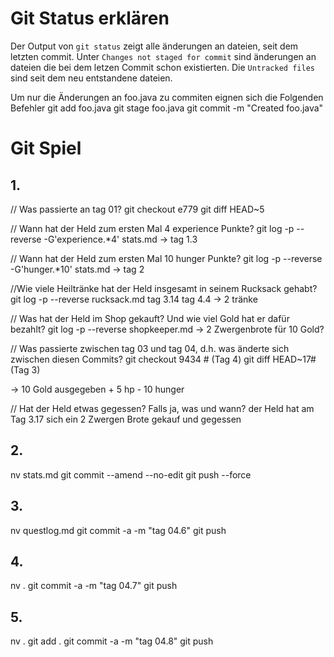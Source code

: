 # Git Status erklären

Der Output von `git status` zeigt alle änderungen an dateien, seit dem letzten commit. 
Unter `Changes not staged for commit` sind änderungen an dateien die bei dem letzen Commit schon existierten.
Die `Untracked files` sind seit dem neu entstandene dateien.

Um nur die Änderungen an foo.java zu commiten eignen sich die Folgenden Befehler
git add foo.java
git stage foo.java
git commit -m "Created foo.java"

# Git Spiel

## 1.

// Was passierte an tag 01?
git checkout e779
git diff HEAD~5

// Wann hat der Held zum ersten Mal 4 experience Punkte?
git log -p --reverse -G'experience.*4' stats.md 
-> tag 1.3

// Wann hat der Held zum ersten Mal 10 hunger Punkte?
git log -p --reverse -G'hunger.*10' stats.md
-> tag 2

//Wie viele Heiltränke hat der Held insgesamt in seinem Rucksack gehabt?
git log -p --reverse rucksack.md
tag 3.14
tag 4.4
-> 2 tränke

// Was hat der Held im Shop gekauft? Und wie viel Gold hat er dafür bezahlt?
git log -p --reverse shopkeeper.md
-> 2 Zwergenbrote für 10 Gold?

// Was passierte zwischen tag 03 und tag 04, d.h. was änderte sich zwischen diesen Commits?
git checkout 9434 # (Tag 4)
git diff HEAD~17# (Tag 3)

->  10 Gold ausgegeben
    + 5 hp
    - 10 hunger

// Hat der Held etwas gegessen? Falls ja, was und wann?
der Held hat am Tag 3.17 sich ein 2 Zwergen Brote gekauf und gegessen

## 2.

nv stats.md
git commit --amend --no-edit
git push --force

## 3.

nv questlog.md
git commit -a -m "tag 04.6"
git push

## 4.

nv .
git commit -a -m "tag 04.7"
git push

## 5.
nv .
git add .
git commit -a -m "tag 04.8"
git push



